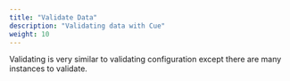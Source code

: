 ```yaml
---
title: "Validate Data"
description: "Validating data with Cue"
weight: 10
---
```


Validating is very similar to validating configuration
except there are many instances to validate.

